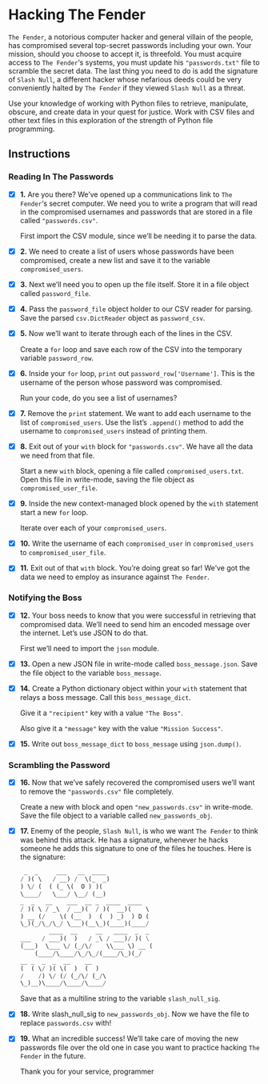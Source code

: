 # Hacking The Fender
`The Fender`, a notorious computer hacker and general villain of the people, has compromised several top-secret passwords including your own. Your mission, should you choose to accept it, is threefold. You must acquire access to `The Fender`‘s systems, you must update his `"passwords.txt"` file to scramble the secret data. The last thing you need to do is add the signature of `Slash Null`, a different hacker whose nefarious deeds could be very conveniently halted by `The Fender` if they viewed `Slash Null` as a threat.

Use your knowledge of working with Python files to retrieve, manipulate, obscure, and create data in your quest for justice. Work with CSV files and other text files in this exploration of the strength of Python file programming.

## Instructions

### Reading In The Passwords

- [x] **1.** Are you there? We’ve opened up a communications link to `The Fender`‘s secret computer. We need you to write a program that will read in the compromised usernames and passwords that are stored in a file called `"passwords.csv"`.

    First import the CSV module, since we’ll be needing it to parse the data.


- [x] **2.** We need to create a list of users whose passwords have been compromised, create a new list and save it to the variable `compromised_users`.


- [x] **3.** Next we’ll need you to open up the file itself. Store it in a file object called `password_file`.


- [x] **4.** Pass the `password_file` object holder to our CSV reader for parsing. Save the parsed `csv.DictReader` object as `password_csv`.


- [x] **5.** Now we’ll want to iterate through each of the lines in the CSV.

    Create a `for` loop and save each row of the CSV into the temporary variable `password_row`.


- [x] **6.** Inside your `for` loop, `print` out `password_row['Username']`. This is the username of the person whose password was compromised.

    Run your code, do you see a list of usernames?


- [x] **7.** Remove the `print` statement. We want to add each username to the list of `compromised_users`. Use the list’s `.append()` method to add the username to `compromised_users` instead of printing them.


- [x] **8.** Exit out of your `with` block for `"passwords.csv"`. We have all the data we need from that file.

    Start a new `with` block, opening a file called `compromised_users.txt`. Open this file in write-mode, saving the file object as `compromised_user_file`.


- [x] **9.** Inside the new context-managed block opened by the `with` statement start a new `for` loop.

    Iterate over each of your `compromised_users`.


- [x] **10.** Write the username of each `compromised_user` in `compromised_users` to `compromised_user_file`.


- [x] **11.** Exit out of that `with` block. You’re doing great so far! We’ve got the data we need to employ as insurance against `The Fender`.


### Notifying the Boss

- [x] **12.** Your boss needs to know that you were successful in retrieving that compromised data. We’ll need to send him an encoded message over the internet. Let’s use JSON to do that.

    First we’ll need to import the `json` module.


- [x] **13.** Open a new JSON file in write-mode called `boss_message.json`. Save the file object to the variable `boss_message`.


- [x] **14.** Create a Python dictionary object within your `with` statement that relays a boss message. Call this `boss_message_dict`.

    Give it a `"recipient"` key with a value `"The Boss"`.

    Also give it a `"message"` key with the value `"Mission Success"`.


- [x] **15.** Write out `boss_message_dict` to `boss_message` using `json.dump()`.


### Scrambling the Password

- [x] **16.** Now that we’ve safely recovered the compromised users we’ll want to remove the `"passwords.csv"` file completely.

    Create a new with block and open `"new_passwords.csv"` in write-mode. Save the file object to a variable called `new_passwords_obj`.


- [x] **17.** Enemy of the people, `Slash Null`, is who we want `The Fender` to think was behind this attack. He has a signature, whenever he hacks someone he adds this signature to one of the files he touches. Here is the signature:

    ```py
     _  _     ___   __  ____             
    / )( \   / __) /  \(_  _)            
    ) \/ (  ( (_ \(  O ) )(              
    \____/   \___/ \__/ (__)             
    _  _   __    ___  __ _  ____  ____  
    / )( \ / _\  / __)(  / )(  __)(    \ 
    ) __ (/    \( (__  )  (  ) _)  ) D ( 
    \_)(_/\_/\_/ \___)(__\_)(____)(____/ 
            ____  __     __   ____  _  _ 
    ___   / ___)(  )   / _\ / ___)/ )( \
    (___)  \___ \/ (_/\/    \\___ \) __ (
        (____/\____/\_/\_/(____/\_)(_/
    __ _  _  _  __    __                
    (  ( \/ )( \(  )  (  )               
    /    /) \/ (/ (_/\/ (_/\             
    \_)__)\____/\____/\____/
    ```
    Save that as a multiline string to the variable `slash_null_sig`.


- [x] **18.** Write slash_null_sig to `new_passwords_obj`. Now we have the file to replace `passwords.csv` with!


- [x] **19.** What an incredible success! We’ll take care of moving the new passwords file over the old one in case you want to practice hacking `The Fender` in the future.

    Thank you for your service, programmer